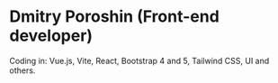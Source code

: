# Dmitry Poroshin (Front-end developer)
Coding in: Vue.js, Vite, React, Bootstrap 4 and 5, Tailwind CSS, UI and others.
